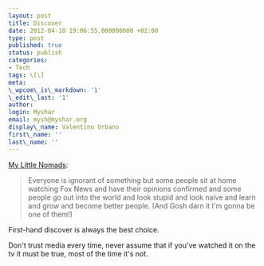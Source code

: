 ```yaml
---
layout: post
title: Discover
date: 2012-04-18 19:06:55.000000000 +02:00
type: post
published: true
status: publish
categories:
- Tech
tags: \[\]
meta:
\_wpcom\_is\_markdown: '1'
\_edit\_last: '1'
author:
login: Myshar
email: mysh@myshar.org
display\_name: Valentino Urbano
first\_name: ''
last\_name: ''
---
```


[My Little Nomads][0]:

> Everyone is ignorant of something but some people sit at home watching Fox News and have their opinions confirmed and some people go out into the world and look stupid and look naive and learn and grow and become better people. (And Gosh darn it I'm gonna be one of them!)

First-hand discover is always the best choice.

Don't trust media every time, never assume that if you've watched it on the tv it must be true, most of the time it's not.


[0]: http://mylittlenomads.com/thrilling-amazing-tips-travel-vacation